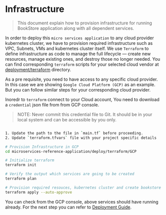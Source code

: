 # Infrastructure

> This document explain how to provision infrastructure for running BookStore application along with all dependent services.

In order to deploy this `micro services application` to any cloud provider kubernetes cluster, we have to provision required infrastructure such as VPC, Subnets, VMs and kubernetes cluster itself. We use `Terraform` to define infrastructure as code to manage the full lifecycle — create new resources, manage existing ones, and destroy those no longer needed. You can find corresponding `terraform` scripts for your selected cloud vendor at [deployment/terraform](../deployment/terraform) directory.

As a pre requisite, you need to have access to any specific cloud provider. In this case we are showing `Google Cloud Platform (GCP)` as an example. But you can follow similar steps for your corresponding cloud provider.

Inoredr to `terraform` connect to your Cloud account, You need to download a `credential` json file from from GCP console.

>NOTE: Never commit this credential file to Git. It should be in your local system and can be accessible by you only.

```bash

1. Update the path to the file in `main.tf` before proceeding.
2. Update `terraform.tfvars` file with your project specific details

# Provision Infrastructure in GCP
cd microservices-reference-application/deploy/terraform/GCP

# Initialize terraform
terraform init

# Verify the output which services are going to be created
terraform plan

# Provision required resouces, kubernetes cluster and create bookstore namespace
terraform apply --auto-approve
```

You can check from the GCP console, above services should have running already. For the next step you can refer to [Deployment Guide](deployment.md).
